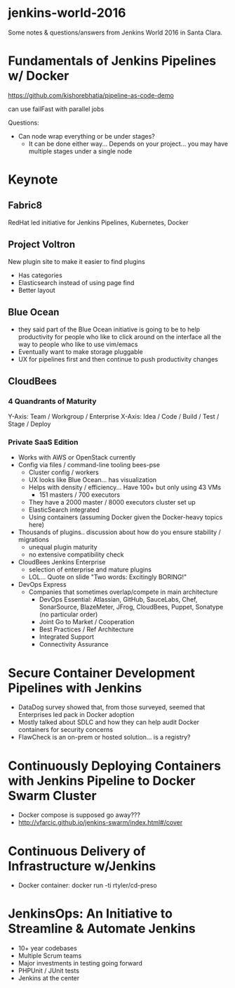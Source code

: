# jenkins-world-2016

Some notes & questions/answers from Jenkins World 2016 in Santa Clara.

# Fundamentals of Jenkins Pipelines w/ Docker

https://github.com/kishorebhatia/pipeline-as-code-demo

can use failFast with parallel jobs

Questions:
* Can node wrap everything or be under stages?
  * It can be done either way... Depends on your project... you may have multiple stages under a single node


# Keynote

## Fabric8
RedHat led initiative for Jenkins Pipelines, Kubernetes, Docker

## Project Voltron
New plugin site to make it easier to find plugins
* Has categories
* Elasticsearch instead of using page find
* Better layout

## Blue Ocean
* they said part of the Blue Ocean initiative is going to be to help 
productivity for people who like to click around on the interface all 
the way to people who like to use vim/emacs 
* Eventually want to make storage pluggable
* UX for pipelines first and then continue to push productivity changes

## CloudBees
### 4 Quandrants of Maturity
Y-Axis: Team / Workgroup / Enterprise
X-Axis: Idea / Code / Build / Test / Stage / Deploy

### Private SaaS Edition
* Works with AWS or OpenStack currently
* Config via files / command-line tooling bees-pse
  * Cluster config / workers
  * UX looks like Blue Ocean... has visualization
  * Helps with density / efficiency... Have 100+ but only using 43 VMs
    * 151 masters / 700 executors
  * They have a 2000 master / 8000 executors cluster set up
  * ElasticSearch integrated 
  * Using containers (assuming Docker given the Docker-heavy topics here)
* Thousands of plugins.. discussion about how do you ensure stability / migrations
  * unequal plugin maturity
  * no extensive compatibility check
* CloudBees Jenkins Enterprise
  * selection of enterprise and mature plugins
  * LOL... Quote on slide "Two words: Excitingly BORING!"
* DevOps Express
  * Companies that sometimes overlap/compete in main architecture
    * DevOps Essential: Atlassian, GitHub, SauceLabs, Chef, SonarSource, BlazeMeter, 
JFrog, CloudBees, Puppet, Sonatype (no particular order)
    * Joint Go to Market / Cooperation
    * Best Practices / Ref Architecture
    * Integrated Support
    * Connectivity Assurance

# Secure Container Development Pipelines with Jenkins
* DataDog survey showed that, from those surveyed, seemed that Enterprises 
led pack in Docker adoption
* Mostly talked about SDLC and how they can help audit Docker containers for 
security concerns
* FlawCheck is an on-prem or hosted solution... is a registry?

# Continuously Deploying Containers with Jenkins Pipeline to Docker Swarm Cluster
* Docker compose is supposed go away???
* http://vfarcic.github.io/jenkins-swarm/index.html#/cover

# Continuous Delivery of Infrastructure w/Jenkins
* Docker container: docker run -ti rtyler/cd-preso

# JenkinsOps: An Initiative to Streamline & Automate Jenkins
* 10+ year codebases
* Multiple Scrum teams
* Major investments in testing going forward
* PHPUnit / JUnit tests
* Jenkins at the center


